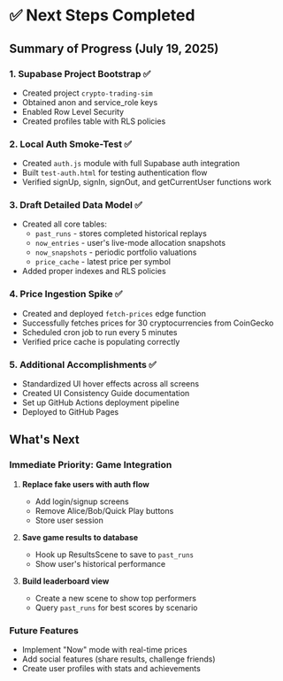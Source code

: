 # ✅ Next Steps Completed

## Summary of Progress (July 19, 2025)

### 1. Supabase Project Bootstrap ✅
- Created project `crypto-trading-sim` 
- Obtained anon and service_role keys
- Enabled Row Level Security
- Created profiles table with RLS policies

### 2. Local Auth Smoke-Test ✅
- Created `auth.js` module with full Supabase auth integration
- Built `test-auth.html` for testing authentication flow
- Verified signUp, signIn, signOut, and getCurrentUser functions work

### 3. Draft Detailed Data Model ✅
- Created all core tables:
  - `past_runs` - stores completed historical replays
  - `now_entries` - user's live-mode allocation snapshots
  - `now_snapshots` - periodic portfolio valuations
  - `price_cache` - latest price per symbol
- Added proper indexes and RLS policies

### 4. Price Ingestion Spike ✅
- Created and deployed `fetch-prices` edge function
- Successfully fetches prices for 30 cryptocurrencies from CoinGecko
- Scheduled cron job to run every 5 minutes
- Verified price cache is populating correctly

### 5. Additional Accomplishments ✅
- Standardized UI hover effects across all screens
- Created UI Consistency Guide documentation
- Set up GitHub Actions deployment pipeline
- Deployed to GitHub Pages

## What's Next

### Immediate Priority: Game Integration
1. **Replace fake users with auth flow**
   - Add login/signup screens
   - Remove Alice/Bob/Quick Play buttons
   - Store user session

2. **Save game results to database**
   - Hook up ResultsScene to save to `past_runs`
   - Show user's historical performance

3. **Build leaderboard view**
   - Create a new scene to show top performers
   - Query `past_runs` for best scores by scenario

### Future Features
- Implement "Now" mode with real-time prices
- Add social features (share results, challenge friends)
- Create user profiles with stats and achievements 